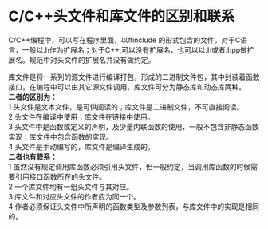# C/C++头文件和库文件的区别和联系  

C/C++编程中，可以写在程序里面，以#include 的形式包含的文件。对于C语言，一般以.h作为扩展名；对于C++,可以没有扩展名，也可以以.h或者.hpp做扩展名。规范中对头文件的扩展名并没有做约定。  

库文件是将一系列的源文件进行编译打包，形成的二进制文件包，其中封装着函数接口，在编程中可以由其它源文件调用。库文件可分为静态库和动态库两种。  
**二者的区别为：**  
1 头文件是文本文件，是可供阅读的；库文件是二进制文件，不可直接阅读。  
2 头文件在编译中使用；库文件在链接中使用。  
3 头文件中是函数或定义的声明，及少量内联函数的使用，一般不包含非静态函数实现；库文件中包含函数的实现。  
4 头文件是手动编写的，库文件是编译生成的。  
**二者也有联系：**  
1 虽然没有规定调用库函数必须引用头文件，但一般约定，当调用库函数的时候需要引用接口函数所在的头文件。  
2 一个库文件均有一组头文件与其对应。  
3 库文件和对应头文件的作者应为同一个。  
4 作者必须保证头文件中所声明的函数类型及参数列表，与库文件中的实现是相同的。  

